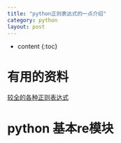 ```yaml
---
title: "python正则表达式的一点介绍"
category: python
layout: post
---
```

* content
{:toc}

# 有用的资料
[较全的各种正则表达式](https://www.cnblogs.com/zxin/archive/2013/01/26/2877765.HTML)

# python 基本re模块

